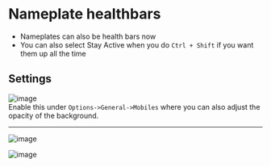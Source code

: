 # Nameplate healthbars
* Nameplates can also be health bars now  
* You can also select Stay Active when you do `Ctrl + Shift` if you want them up all the time

## Settings
![image](https://user-images.githubusercontent.com/3859393/226234546-9f5b3ded-3c44-4d4d-8d27-2c7ea0cb29c0.png)  
Enable this under `Options->General->Mobiles` where you can also adjust the opacity of the background.

***

![image](https://user-images.githubusercontent.com/3859393/226234556-a1d8478b-963a-4f30-857c-f0638b0cc4ff.png)

![image](https://user-images.githubusercontent.com/3859393/226687044-cc433c20-00e8-4dba-8236-c50c9b2d2ad0.png)
